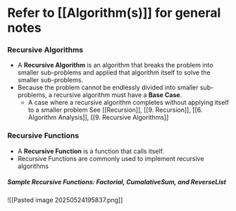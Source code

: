 # Refer to [[Algorithm(s)]] for general notes
### Recursive Algorithms
- A **Recursive Algorithm** is an algorithm that breaks the problem into smaller sub-problems and applied that algorithm itself to solve the smaller sub-problems.
- Because the problem cannot be endlessly divided into smaller sub-problems, a recursive algorithm must have a **Base Case**.
	- A case where a recursive algorithm completes without applying itself to a smaller problem
See [[Recursion]], [[9. Recursion]], [[6. Algorithm Analysis]], [[9. Recursive Algorithms]]
### Recursive Functions
- A **Recursive Function** is a function that calls itself.
- Recursive Functions are commonly used to implement recursive algorithms
##### Sample Recursive Functions: Factorial, CumalativeSum, and ReverseList
![[Pasted image 20250524195837.png]]
